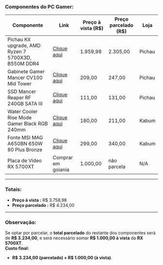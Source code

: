 ### Componentes do PC Gamer:

| **Componente**                                   | **Link**                                                                                                                    | **Preço à vista (R$)** | **Preço parcelado (R$)** | **Loja**  |
|--------------------------------------------------|----------------------------------------------------------------------------------------------------------------------------|-------------------------|--------------------------|-----------|
| Pichau Kit upgrade, AMD Ryzen 7 5700X3D, B550M DDR4 | [Clique aqui](https://www.pichau.com.br/pichau-kit-upgrade-amd-ryzen-7-5700x3d-b550m-ddr4-48963)                             | 1.959,98                | 2.305,00                 | Pichau    |
| Gabinete Gamer Mancer CV100 Mid Tower            | [Clique aqui](https://www.pichau.com.br/gabinete-gamer-mancer-cv100-mid-tower-lateral-de-vidro-preto-mcr-cv100-bk)          | 209,00                  | 247,00                   | Pichau    |
| SSD Mancer Reaper RF 240GB SATA III              | [Clique aqui](https://www.pichau.com.br/ssd-mancer-reaper-rf-240gb-sata-iii-6gb-s-leitura-530-mb-s-gravacao-500-mb-s-mcr-rprf-240) | 111,00                  | 131,00                   | Pichau    |
| Water Cooler Rise Mode Gamer Black RGB 240mm     | [Clique aqui](https://www.kabum.com.br/produto/130043/water-cooler-rise-mode-gamer-black-rgb-240mm-amd-intel-preto-rm-wcb-02-rgb) | 180,00                  | 211,00                   | Kabum     |
| Fonte MSI MAG A650BN 650W 80 Plus Bronze         | [Clique aqui](https://www.kabum.com.br/produto/369658/fonte-msi-mag-a650bn-650w-80-plus-bronze-pfc-ativo-com-cabo-preto-306-7zp2b22-ce0) | 299,00                  | 340,00                   | Kabum     |
| Placa de Vídeo RX 5700XT                         | Comprar em goiania                                                                                                             | 1.000,00                | não parcela           | N/A       |

---

### Totais:

- **Preço à vista :** R$ 3.758,98  
- **Preço parcelado :** R$ 4.234,00  

---

### Observação:

Se optar por parcelar, o **total parcelado** do restante dos componentes será de **R$ 3.234,00**, e será necessário somar **R$ 1.000,00 à vista** da **RX 5700XT**.  
**Custo final:**  
- **R$ 3.234,00 (parcelado) + R$ 1.000,00 (à vista)**.
